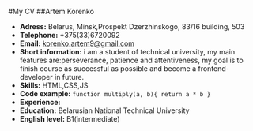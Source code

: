 #My CV
##Artem Korenko 
* **Adress:** Belarus, Minsk,Prospekt Dzerzhinskogo, 83/16 building, 503
* **Telephone:** +375(33)6720092
* **Email:** korenko.artem9@gmail.com
* **Short information:** i am a student of technical university, my main features are:perseverance, patience and attentiveness, my goal is to finish course as successful as possible and become a frontend-developer in future.
* **Skills:** HTML,CSS,JS
* **Code example:**
`function multiply(a, b){
 return a * b
}`
* **Experience:**
* **Education:** Belarusian National Technical University
* **English level:** B1(intermediate)
